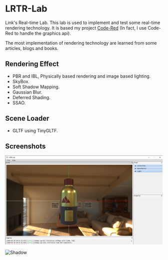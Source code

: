 # LRTR-Lab

Link's Real-time Lab. This lab is used to implement and test some real-time rendering technology. It is based my project [Code-Red]() (In fact, I use Code-Red to handle the graphics api).

The most implementation of rendering technology are learned from some articles, blogs and books. 

## Rendering Effect

- PBR and IBL, Physically based rendering and image based lighting.
- SkyBox.
- Soft Shadow Mapping.
- Gaussian Blur.
- Deferred Shading.
- SSAO.

## Scene Loader

- GLTF using TinyGLTF.

## Screenshots

![PBRandIBL](./Screenshots/PBRandIBL.png)

![Shadow](./Screenshots/Shadow.png)